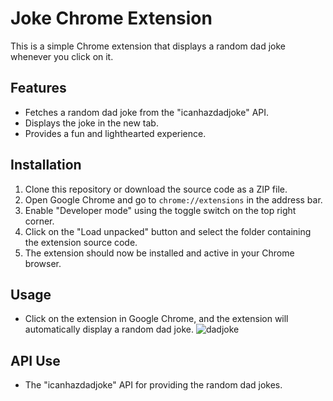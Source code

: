 # Joke Chrome Extension

This is a simple Chrome extension that displays a random dad joke whenever you click on it.

## Features

- Fetches a random dad joke from the "icanhazdadjoke" API.
- Displays the joke in the new tab.
- Provides a fun and lighthearted experience.

## Installation

1. Clone this repository or download the source code as a ZIP file.
2. Open Google Chrome and go to `chrome://extensions` in the address bar.
3. Enable "Developer mode" using the toggle switch on the top right corner.
4. Click on the "Load unpacked" button and select the folder containing the extension source code.
5. The extension should now be installed and active in your Chrome browser.

## Usage

- Click on the extension in Google Chrome, and the extension will automatically display a random dad joke.
![dadjoke](https://github.com/Prajwal0225/Joke_Chrome_Extension/assets/103810119/d84ae846-0fb4-41b7-824f-14ec873606eb)


## API Use

- The "icanhazdadjoke" API for providing the random dad jokes.



